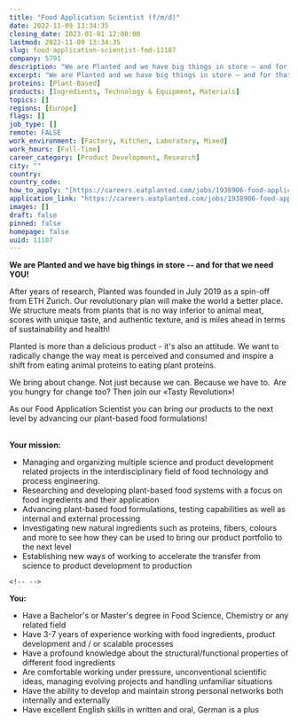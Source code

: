 ```yaml
---
title: "Food Application Scientist (f/m/d)"
date: 2022-11-09 13:34:35
closing_date: 2023-01-01 12:00:00
lastmod: 2022-11-09 13:34:35
slug: food-application-scientist-fmd-11187
company: 5791
description: "We are Planted and we have big things in store – and for that we need YOU!After years of research, Planted was founded in July 2019 as a spin-off from ETH Zurich. Our revolutionary plan will make the world a better place. We structure meats from plants that is no way inferior to animal meat, scores with unique taste, and authentic texture, and is miles ahead in terms of sustainability and health!"
excerpt: "We are Planted and we have big things in store – and for that we need YOU!After years of research, Planted was founded in July 2019 as a spin-off from ETH Zurich. Our revolutionary plan will make the world a better place. We structure meats from plants that is no way inferior to animal meat, scores with unique taste, and authentic texture, and is miles ahead in terms of sustainability and health!"
proteins: [Plant-Based]
products: [Ingredients, Technology & Equipment, Materials]
topics: []
regions: [Europe]
flags: []
job_type: []
remote: FALSE
work_environment: [Factory, Kitchen, Laboratory, Mixed]
work_hours: [Full-Time]
career_category: [Product Development, Research]
city: ""
country: 
country_code: 
how_to_apply: "[https://careers.eatplanted.com/jobs/1938906-food-application-scientist-...](https://careers.eatplanted.com/jobs/1938906-food-application-scientist-f-m-d)"
application_link: "https://careers.eatplanted.com/jobs/1938906-food-application-scientist-f-m-d"
images: []
draft: false
pinned: false
homepage: false
uuid: 11187
---
```

**We are Planted and we have big things in store -- and for that we need
YOU!**

After years of research, Planted was founded in July 2019 as a spin-off
from ETH Zurich. Our revolutionary plan will make the world a better
place. We structure meats from plants that is no way inferior to animal
meat, scores with unique taste, and authentic texture, and is miles
ahead in terms of sustainability and health!

Planted is more than a delicious product - it\'s also an attitude. We
want to radically change the way meat is perceived and consumed and
inspire a shift from eating animal proteins to eating plant proteins.

We bring about change. Not just because we can. Because we have to.  Are
you hungry for change too? Then join our «Tasty Revolution»!

As our Food Application Scientist you can bring our products to the next
level by advancing our plant-based food formulations!\
 

**Your mission:**

-   Managing and organizing multiple science and product development
    related projects in the interdisciplinary field of food technology
    and process engineering.
-   Researching and developing plant-based food systems with a focus on
    food ingredients and their application
-   Advancing plant-based food formulations, testing capabilities as
    well as internal and external processing
-   Investigating new natural ingredients such as proteins, fibers,
    colours and more to see how they can be used to bring our product
    portfolio to the next level
-   Establishing new ways of working to accelerate the transfer from
    science to product development to production

```{=html}
<!-- -->
```

**You:**

-   Have a Bachelor\'s or Master\'s degree in Food Science, Chemistry or
    any related field
-   Have 3-7 years of experience working with food ingredients, product
    development and / or scalable processes
-   Have a profound knowledge about the structural/functional properties
    of different food ingredients
-   Are comfortable working under pressure, unconventional scientific
    ideas, managing evolving projects and handling unfamiliar situations
-   Have the ability to develop and maintain strong personal networks
    both internally and externally
-   Have excellent English skills in written and oral, German is a plus

 
